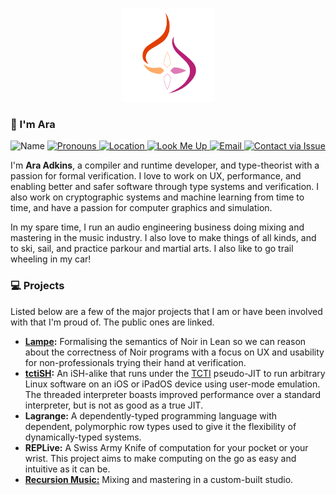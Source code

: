 <p align="center">
  <a href="http://github.com/iamrecursion">
      <img
          src="https://github.com/iamrecursion/iamrecursion/blob/main/resources/Flame%20Lesbian.png"
          alt="Ara Adkins"
          width="150"
      />
  </a>
</p>

### 👋 I'm Ara

<p>
  <img src="https://img.shields.io/static/v1?label=Name&message=Ara%20Adkins&color=2ec352&labelColor=2c3239"
       alt="Name">
  <a href="https://pronoun.is/she">
    <img src="https://img.shields.io/static/v1?label=Pronouns&message=she%2Fher&color=2ec352&labelColor=2c3239"
         alt="Pronouns">
  </a>
  <a href="https://en.wikipedia.org/wiki/Amsterdam">
    <img src="https://img.shields.io/static/v1?label=Location&message=Amsterdam%2C%20NL&color=2ec352&labelColor=2c3239"
         alt="Location">
  </a>
  <a href="[mailto:me@ara.io](https://orcid.org/0009-0001-0117-7487)">
    <img src="https://img.shields.io/static/v1?label=ORCiD&message=Look%20Me%20Up&color=2ec352&labelColor=2c3239"
         alt="Look Me Up">
  </a>
  <a href="mailto:me@ara.io">
    <img src="https://img.shields.io/static/v1?label=Email&message=Click%20Here&color=2ec352&labelColor=2c3239"
         alt="Email">
  </a>
  <a href="https://github.com/iamrecursion/iamrecursion/issues/new?assignees=iamrecursion&labels=Category%3A+Ara%2C+Type%3A+Question&template=question.md&title=">
    <img src="https://img.shields.io/static/v1?label=Contact&message=Open%20Issue&color=2ec352&labelColor=2c3239"
         alt="Contact via Issue">
  </a>
</p>

I'm **Ara Adkins**, a compiler and runtime developer, and type-theorist with a
passion for formal verification. I love to work on UX, performance, and enabling
better and safer software through type systems and verification. I also work on
cryptographic systems and machine learning from time to time, and have a passion
for computer graphics and simulation.

In my spare time, I run an audio engineering business doing mixing and mastering
in the music industry. I also love to make things of all kinds, and to ski,
sail, and practice parkour and martial arts. I also like to go trail wheeling in
my car!

### 💻 Projects

Listed below are a few of the major projects that I am or have been involved
with that I'm proud of. The public ones are linked.

- **[Lampe](https://github.com/reilabs/lampe):** Formalising the semantics of
  Noir in Lean so we can reason about the correctness of Noir programs with a
  focus on UX and usability for non-professionals trying their hand at
  verification.
- **[tctiSH](https://github.com/tctiSH/tctiSH):** An iSH-alike that runs under
  the [TCTI](https://github.com/tctiSH/qemu/tree/with_tcti_vectors/tcg/aarch64-tcti)
  pseudo-JIT to run arbitrary Linux software on an iOS or iPadOS device using
  user-mode emulation. The threaded interpreter boasts improved performance over
  a standard interpreter, but is not as good as a true JIT.
- **Lagrange:** A dependently-typed programming language with dependent,
  polymorphic row types used to give it the flexibility of dynamically-typed
  systems.
- **REPLive:** A Swiss Army Knife of computation for your pocket or your wrist.
  This project aims to make computing on the go as easy and intuitive as it can
  be.
- [**Recursion Music:**](https://iamrecursion.com) Mixing and mastering in a
  custom-built studio.

<!-- ![Ara's Stats](https://github-readme-stats.vercel.app/api?username=iamrecursion&hide=["stars"]&show_icons=true&count_private=true&text_color=000000&title_color=000000&icon_color=000000&hide_border=true) -->
